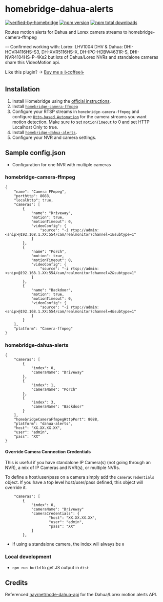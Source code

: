 # homebridge-dahua-alerts

[![verified-by-homebridge](https://badgen.net/badge/homebridge/verified/purple)](https://github.com/homebridge/homebridge/wiki/Verified-Plugins) [![npm version](https://badge.fury.io/js/homebridge-dahua-alerts.svg)](https://www.npmjs.com/package/homebridge-dahua-alerts) [![npm total downloads](https://img.shields.io/npm/dt/homebridge-dahua-alerts.svg)](https://www.npmjs.com/package/homebridge-dahua-alerts)


Routes motion alerts for Dahua and Lorex camera streams to homebridge-camera-ffmpeg 

-- Confirmed working with: Lorex: LHV1004 DHV & Dahua: DHI-HCVR4116HS-S3, DH-XVR5116HS-X, DH-IPC-HDBW4631R-S, DHI-NVR4104HS-P-4Ks2 but lots of Dahua/Lorex NVRs and standalone cameras share this VideoMotion api.

Like this plugin? -> [Buy me a ☕coffee☕](https://www.buymeacoffee.com/kusha)

## Installation
1. Install Homebridge using the [official instructions](https://github.com/homebridge/homebridge/wiki).
2. Install [`homebridge-camera-ffmpeg`](https://github.com/Sunoo/homebridge-camera-ffmpeg)
3. Configure your RTSP streams in `homebridge-camera-ffmpeg` and configure [`Http-based Automation`](https://sunoo.github.io/homebridge-camera-ffmpeg/automation/http.html) for the camera streams you want motion detection. Make sure to set `motionTimeout` to 0 and set HTTP Localhost Only to true.
4. Install [`homebridge-dahua-alerts`](https://www.npmjs.com/package/homebridge-dahua-alerts).
5. Configure your NVR and camera settings.

## Sample config.json

* Configuration for one NVR with multiple cameras

### homebridge-camera-ffmpeg
```
{
    "name": "Camera FFmpeg",
    "porthttp": 8088,
    "localhttp": true,
    "cameras": [
        {
            "name": "Driveway",
            "motion": true,
            "motionTimeout": 0,
            "videoConfig": {
                "source": "-i rtsp://admin:<snip>@192.168.1.XX:554/cam/realmonitor?channel=1&subtype=1"
            }
        },
        {
            "name": "Porch",
            "motion": true,
            "motionTimeout": 0,
            "videoConfig": {
                "source": "-i rtsp://admin:<snip>@192.168.1.XX:554/cam/realmonitor?channel=2&subtype=1"
            }
        },
        {
            "name": "Backdoor",
            "motion": true,
            "motionTimeout": 0,
            "videoConfig": {
                "source": "-i rtsp://admin:<snip>@192.168.1.XX:554/cam/realmonitor?channel=4&subtype=1"
            }
        }
    ],
    "platform": "Camera-ffmpeg"
}
```

### homebridge-dahua-alerts

```
{
    "cameras": [
        {
            "index": 0,
            "cameraName": "Driveway"
        },
        {
            "index": 1,
            "cameraName": "Porch"
        },
        {
            "index": 3,
            "cameraName": "Backdoor"
        }
    ],
    "homebridgeCameraFfmpegHttpPort": 8088,
    "platform": "dahua-alerts",
    "host": "XX.XX.XX.XX",
    "user": "admin",
    "pass": "XX"
}
```

#### Override Camera Connection Credentials
This is useful if you have standalone IP Camera(s) (not going through an NVR), a mix of IP Cameras and NVR(s), or multiple NVRs.

To define a host/user/pass on a camera simply add the `cameraCredentials` object. If you have a top level host/user/pass defined, this object will override it. 
```
    "cameras": [
        {
            "index": 0,
            "cameraName": "Driveway"
            "cameraCredentials": {
                    "host": "XX.XX.XX.XX",
                    "user": "admin",
                    "pass": "XX"
            }
        },
```

* If using a standalone camera, the index will always be `0`

### Local development
- `npm run build` to get JS output in `dist`

## Credits
Referenced [nayrnet/node-dahua-api](https://github.com/nayrnet/node-dahua-api) for the Dahua/Lorex motion alerts API.
